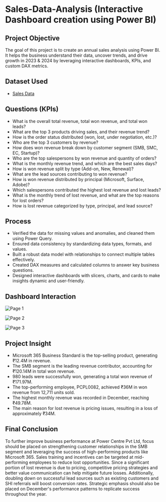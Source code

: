 # Sales-Data-Analysis (Interactive Dashboard creation using Power BI)
## Project Objective
The goal of this project is to create an annual sales analysis using Power BI. It helps the business understand their data, uncover trends, and drive growth in 2023 & 2024 by leveraging interactive dashboards, KPIs, and custom DAX metrics.

## Dataset Used
- <a href="https://github.com/sabaribala2004-dataanalyst/powerbi-dashboard/blob/main/Pipe%20Project%20Data.xlsx">Sales Data </a>

## Questions (KPIs)
- What is the overall total revenue, total won revenue, and total won leads?
- What are the top 3 products driving sales, and their revenue trend?
- How is the order status distributed (won, lost, under negotiation, etc.)?
- Who are the top 3 customers by revenue?
- How does won revenue break down by customer segment (SMB, SMC, EC, Startup)?
- Who are the top salespersons by won revenue and quantity of orders?
- What is the monthly revenue trend, and which are the best sales days?
- How is won revenue split by type (Add-on, New, Renewal)?
- What are the lead sources contributing to won revenue?
- How is won revenue distributed by principal (Microsoft, Surface, Adobe)?
- Which salespersons contributed the highest lost revenue and lost leads?
- What is the monthly trend of lost revenue, and what are the top reasons for lost orders?
- How is lost revenue categorized by type, principal, and lead source?

## Process
- Verified the data for missing values and anomalies, and cleaned them using Power Query.
- Ensured data consistency by standardizing data types, formats, and values.
- Built a robust data model with relationships to connect multiple tables effectively.
- Created DAX measures and calculated columns to answer key business questions.
- Designed interactive dashboards with slicers, charts, and cards to make insights dynamic and user-friendly.

## Dashboard Interaction

  ![Page 1](https://github.com/user-attachments/assets/4a7b204e-a521-4942-96ca-8b5a68fcf058)

  
  
  
  ![Page 2](https://github.com/user-attachments/assets/f29a216d-9c48-44ac-b420-3ad6556599f8)

  
  
  
  ![Page 3](https://github.com/user-attachments/assets/215ead71-b9b5-458f-98a0-77d1e25d6712)


## Project Insight
- Microsoft 365 Business Standard is the top-selling product, generating ₹12.4M in revenue.
- The SMB segment is the leading revenue contributor, accounting for ₹120.14M in total won revenue.
- 980 leads were successfully won, generating a total won revenue of ₹171.97M.
- The top-performing employee, PCPL0082, achieved ₹36M in won revenue from 12,711 units sold.
- The highest monthly revenue was recorded in December, reaching ₹49.78M.
- The main reason for lost revenue is pricing issues, resulting in a loss of approximately ₹34M.

## Final Conclusion
To further improve business performance at Power Centre Pvt Ltd, focus should be placed on strengthening customer relationships in the SMB segment and leveraging the success of high-performing products like Microsoft 365. Sales training and incentives can be targeted at mid-performing employees to reduce lost opportunities. Since a significant portion of lost revenue is due to pricing, competitive pricing strategies and better value communication can help mitigate future losses. Additionally, doubling down on successful lead sources such as existing customers and SHI referrals will boost conversion rates. Strategic emphasis should also be placed on December's performance patterns to replicate success throughout the year.





